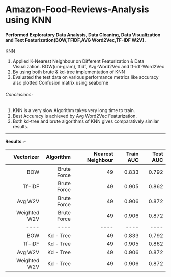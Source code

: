 # Amazon-Food-Reviews-Analysis using KNN

#### Performed Exploratory Data Analysis, Data Cleaning, Data Visualization and Text Featurization(BOW,TFIDF,AVG Word2Vec,TF-IDF W2V). 

KNN
1. Applied K-Nearest Neighbour on Different Featurization & Data Visualization. BOW(uni-gram), tfidf, Avg-Word2Vec and tf-idf-Word2Vec 
2. By using both brute & kd-tree implementation of KNN 
3. Evaluated the test data on various performance metrics like accuracy also plotted Confusion matrix 
using seaborne

###### Conclusions:
1.  KNN is a very slow Algorithm takes very long time to train.
2.  Best Accuracy  is achieved by Avg Word2Vec Featurization.
3.  Both kd-tree and brute algorithms of KNN gives comparatively similar results.
<hr>

**Results :-** 

| Vectorizer    | Algorithm    | Nearest Neighbour | Train AUC | Test AUC |
| -------------:|-------------:| -----------------:| ---------:| --------:|
| BOW           |  Brute Force |       49          | 0.833     | 0.792    |
| Tf-iDF        |  Brute Force |       49          | 0.905     | 0.862    |
| Avg W2V       |  Brute Force |       49          | 0.906     | 0.872    |
| Weighted W2V  |  Brute Force |       49          | 0.906     | 0.872    |
|    ----       |   ----       |      ----         |  ----     |  ----    |
| BOW           |  Kd - Tree   |       49          | 0.833     | 0.792    |
| Tf-iDF        |  Kd - Tree   |       49          | 0.905     | 0.862    |
| Avg W2V       |  Kd - Tree   |       49          | 0.906     | 0.872    |
| Weighted W2V  |  Kd - Tree   |       49          | 0.906     | 0.872    |
